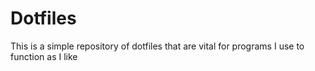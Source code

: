 # Dotfiles

This is a simple repository of dotfiles that are vital for programs I use to function as I like
